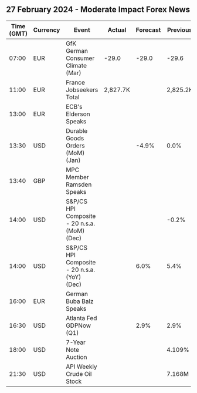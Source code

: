 ## 27 February 2024 - Moderate Impact Forex News

| Time (GMT) | Currency | Event | Actual | Forecast | Previous |
|------|----------|-------|--------|----------|----------|
| 07:00 | EUR | GfK German Consumer Climate (Mar) | -29.0 | -29.0 | -29.6 |
| 11:00 | EUR | France Jobseekers Total | 2,827.7K |  | 2,825.2K |
| 13:00 | EUR | ECB's Elderson Speaks |  |  |  |
| 13:30 | USD | Durable Goods Orders (MoM) (Jan) |  | -4.9% | 0.0% |
| 13:40 | GBP | MPC Member Ramsden Speaks |  |  |  |
| 14:00 | USD | S&P/CS HPI Composite - 20 n.s.a. (MoM) (Dec) |  |  | -0.2% |
| 14:00 | USD | S&P/CS HPI Composite - 20 n.s.a. (YoY) (Dec) |  | 6.0% | 5.4% |
| 16:00 | EUR | German Buba Balz Speaks |  |  |  |
| 16:30 | USD | Atlanta Fed GDPNow (Q1) |  | 2.9% | 2.9% |
| 18:00 | USD | 7-Year Note Auction |  |  | 4.109% |
| 21:30 | USD | API Weekly Crude Oil Stock |  |  | 7.168M |
